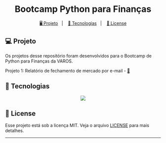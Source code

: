 <h1 align="center">
  Bootcamp Python para Finanças
</h1>

<p align="center">
  
</p>

<p align="center">
  <a href="#-projeto">🖥️ Projeto</a>&nbsp;&nbsp;&nbsp;|&nbsp;&nbsp;&nbsp;
  <a href="#-tecnologias">🚀 Tecnologias</a>&nbsp;&nbsp;&nbsp;|&nbsp;&nbsp;&nbsp;
  <a href="#-license">📝 License</a>
</p>

## 💻 Projeto

Os projetos desse repositório foram desenvolvidos para o Bootcamp de Python para Finanças da VAROS.

Projeto 1: Relatório de fechamento de mercado por e-mail - [🔗](./aula-01/main.py)

## 🚀 Tecnologias

<p align="center">
  <img src="https://img.shields.io/badge/python-3670A0?style=for-the-badge&logo=python&logoColor=ffdd54">
</p>

## 📝 License

Esse projeto está sob a licença MIT. Veja o arquivo [LICENSE](LICENSE) para mais detalhes.

---
